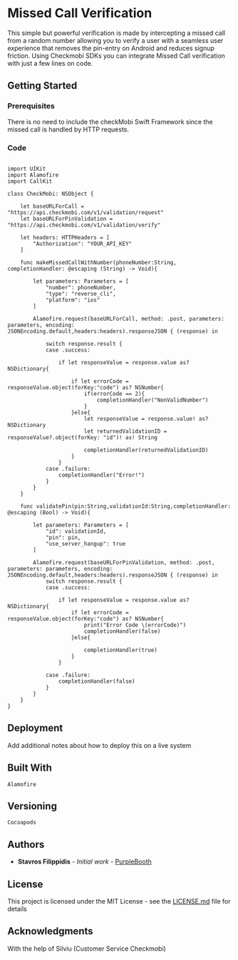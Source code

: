 # Missed Call Verification 

This simple but powerful verification is made by intercepting a missed call from a random number allowing you to verify a user with a seamless user experience that removes the pin-entry on Android and reduces signup friction. Using Checkmobi SDKs you can integrate Missed Call verification with just a few lines on code.

## Getting Started


### Prerequisites

There is no need to include the checkMobi Swift Framework since the missed call is handled by HTTP requests.

### Code


```

import UIKit
import Alamofire
import CallKit

class CheckMobi: NSObject {
    
    let baseURLForCall = "https://api.checkmobi.com/v1/validation/request"
    let baseURLForPinValidation = "https://api.checkmobi.com/v1/validation/verify"

    let headers: HTTPHeaders = [
        "Authorization": "YOUR_API_KEY"
    ]
    
    func makeMissedCallWithNumber(phoneNumber:String, completionHandler: @escaping (String) -> Void){
        
        let parameters: Parameters = [
            "number": phoneNumber,
            "type": "reverse_cli",
            "platform": "ios"
        ]
   
        Alamofire.request(baseURLForCall, method: .post, parameters: parameters, encoding: JSONEncoding.default,headers:headers).responseJSON { (response) in
            
            switch response.result {
            case .success:
                
                if let responseValue = response.value as? NSDictionary{

                    if let errorCode = responseValue.object(forKey:"code") as? NSNumber{
                        if(errorCode == 2){
                            completionHandler("NonValidNumber")
                        }
                    }else{
                        let responseValue = response.value! as? NSDictionary
                        let returnedValidationID = responseValue?.object(forKey: "id")! as! String
                        
                        completionHandler(returnedValidationID)
                    }
                }
            case .failure:
                completionHandler("Error!")
            }
        }
    }
    
    func validatePin(pin:String,validationId:String,completionHandler: @escaping (Bool) -> Void){
        
        let parameters: Parameters = [
            "id": validationId,
            "pin": pin,
            "use_server_hangup": true
        ]
        
        Alamofire.request(baseURLForPinValidation, method: .post, parameters: parameters, encoding: JSONEncoding.default,headers:headers).responseJSON { (response) in
            switch response.result {
            case .success:
                
                if let responseValue = response.value as? NSDictionary{
                    if let errorCode = responseValue.object(forKey:"code") as? NSNumber{
                        print("Error Code \(errorCode)")
                        completionHandler(false)
                    }else{
                        
                        completionHandler(true)
                    }
                }
                
            case .failure:
                completionHandler(false)
            }
        }
    }
}

```

## Deployment

Add additional notes about how to deploy this on a live system

## Built With

```
Alamofire 
```

## Versioning

```
Cocoapods 

```

## Authors

* **Stavros Filippidis** - *Initial work* - [PurpleBooth](https://github.com/PurpleBooth)

## License

This project is licensed under the MIT License - see the [LICENSE.md](LICENSE.md) file for details

## Acknowledgments

With the help of Silviu (Customer Service Checkmobi) 
